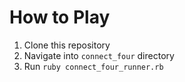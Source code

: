 # How to Play
1. Clone this repository
1. Navigate into `connect_four` directory
1. Run `ruby connect_four_runner.rb`
